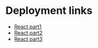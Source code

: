 # Deployment links
- [React part1](https://odinproject-react1.vercel.app/)
- [React part2](https://odin-project-react2.vercel.app/)
- [React part3](https://odinproject-react3.vercel.app/)
